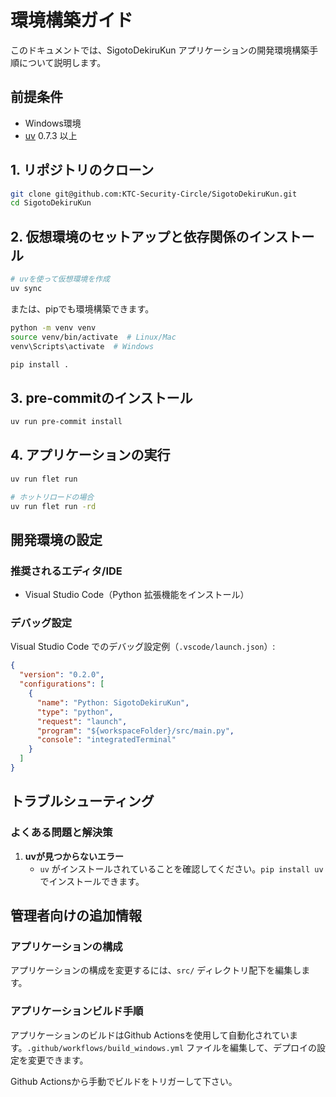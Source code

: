 # 環境構築ガイド

このドキュメントでは、SigotoDekiruKun アプリケーションの開発環境構築手順について説明します。

## 前提条件

- Windows環境
- [uv](https://docs.astral.sh/uv/) 0.7.3 以上

## 1. リポジトリのクローン

```bash
git clone git@github.com:KTC-Security-Circle/SigotoDekiruKun.git
cd SigotoDekiruKun
```

## 2. 仮想環境のセットアップと依存関係のインストール

```bash
# uvを使って仮想環境を作成
uv sync
```

または、pipでも環境構築できます。

```bash
python -m venv venv
source venv/bin/activate  # Linux/Mac
venv\Scripts\activate  # Windows

pip install .
```

## 3. pre-commitのインストール

```bash
uv run pre-commit install
```

## 4. アプリケーションの実行

```bash
uv run flet run

# ホットリロードの場合
uv run flet run -rd
```

## 開発環境の設定

### 推奨されるエディタ/IDE

- Visual Studio Code（Python 拡張機能をインストール）

### デバッグ設定

Visual Studio Code でのデバッグ設定例（`.vscode/launch.json`）:

```json
{
  "version": "0.2.0",
  "configurations": [
    {
      "name": "Python: SigotoDekiruKun",
      "type": "python",
      "request": "launch",
      "program": "${workspaceFolder}/src/main.py",
      "console": "integratedTerminal"
    }
  ]
}
```

## トラブルシューティング

### よくある問題と解決策

1. **uvが見つからないエラー**
   - `uv` がインストールされていることを確認してください。`pip install uv` でインストールできます。

## 管理者向けの追加情報

### アプリケーションの構成

アプリケーションの構成を変更するには、`src/` ディレクトリ配下を編集します。

### アプリケーションビルド手順

アプリケーションのビルドはGithub Actionsを使用して自動化されています。`.github/workflows/build_windows.yml` ファイルを編集して、デプロイの設定を変更できます。

Github Actionsから手動でビルドをトリガーして下さい。

